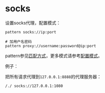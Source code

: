# socks

设置socks代理，配置模式：

	pattern socks://ip:port

	# 加用户名密码
	pattern proxy://username:password@ip:port
	
pattern参见[匹配方式](../pattern.html)，更多模式请参考[配置模式](../mode.html)。


例子：

把所有请求代理到`127.0.0.1:8888`的代理服务器：

	/./ socks://127.0.0.1:1080